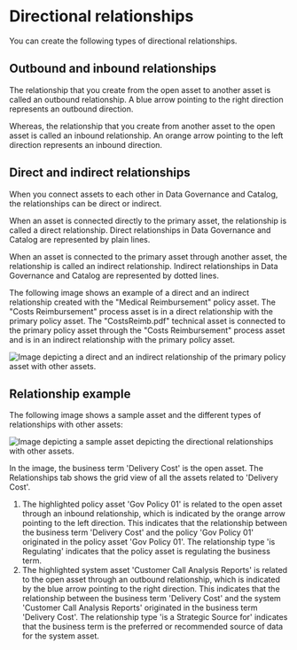 # Directional relationships

You can create the following types of directional relationships.

## Outbound and inbound relationships

The relationship that you create from the open asset to another asset is called an outbound relationship. A blue arrow pointing to the right direction represents an outbound direction.

Whereas, the relationship that you create from another asset to the open asset is called an inbound relationship. An orange arrow pointing to the left direction represents an inbound direction.

## Direct and indirect relationships

When you connect assets to each other in Data Governance and Catalog, the relationships can be direct or indirect.

When an asset is connected directly to the primary asset, the relationship is called a direct relationship. Direct relationships in Data Governance and Catalog are represented by plain lines.

When an asset is connected to the primary asset through another asset, the relationship is called an indirect relationship. Indirect relationships in Data Governance and Catalog are represented by dotted lines.

The following image shows an example of a direct and an indirect relationship created with the "Medical Reimbursement" policy asset. The "Costs Reimbursement" process asset is in a direct relationship with the primary policy asset. The "CostsReimb.pdf" technical asset is connected to the primary policy asset through the "Costs Reimbursement" process asset and is in an indirect relationship with the primary policy asset.

![Image depicting a direct and an indirect relationship of the primary policy asset with other assets.](https://docs.informatica.com/content/dam/source/GUID-0/GUID-02334EA6-2438-4E0B-9F6E-C649FEB33C45/1/en/GUID-862CA9E6-7B5D-4E03-ADCF-6F751B733A30-low.png)

## Relationship example

The following image shows a sample asset and the different types of relationships with other assets:

![Image depicting a sample asset depicting the directional relationships with other assets.](https://docs.informatica.com/content/dam/source/GUID-0/GUID-02334EA6-2438-4E0B-9F6E-C649FEB33C45/1/en/GUID-580B8B5B-AE65-4EF4-A455-93B454F9F6C6-low.png)

In the image, the business term 'Delivery Cost' is the open asset. The Relationships tab shows the grid view of all the assets related to 'Delivery Cost'.

1. The highlighted policy asset 'Gov Policy 01' is related to the open asset through an inbound relationship, which is indicated by the orange arrow pointing to the left direction. This indicates that the relationship between the business term 'Delivery Cost' and the policy 'Gov Policy 01' originated in the policy asset 'Gov Policy 01'. The relationship type 'is Regulating' indicates that the policy asset is regulating the business term.
2. The highlighted system asset 'Customer Call Analysis Reports' is related to the open asset through an outbound relationship, which is indicated by the blue arrow pointing to the right direction. This indicates that the relationship between the business term 'Delivery Cost' and the system 'Customer Call Analysis Reports' originated in the business term 'Delivery Cost'. The relationship type 'is a Strategic Source for' indicates that the business term is the preferred or recommended source of data for the system asset.
